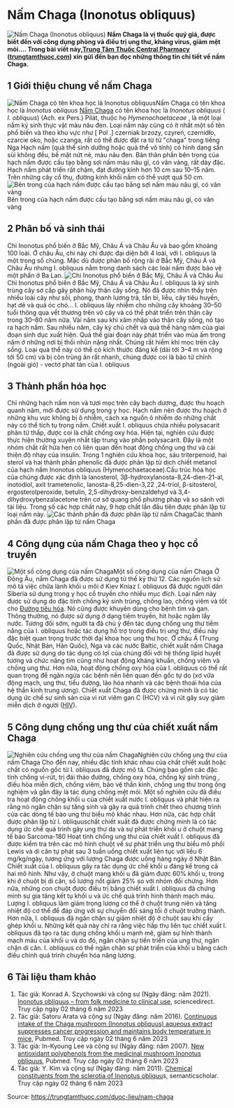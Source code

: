 # Nấm Chaga (Inonotus obliquus)

![Nấm Chaga \(Inonotus obliquus\)](https://trungtamthuoc.com/images/others/nam-chaga-0-0871.jpg)
**Nấm Chaga là vị thuốc quý giá, được biết đến với công dụng phòng và điều trị ung thư, kháng virus, giảm mệt mỏi.... Trong bài viết này,[Trung Tâm Thuốc Central Pharmacy](https://trungtamthuoc.com/ "Trung Tâm Thuốc Central Pharmacy") ([trungtamthuoc.com](https://trungtamthuoc.com/ "trungtamthuoc.com")) xin gửi đến bạn đọc những thông tin chi tiết về nấm Chaga.**
##  1 Giới thiệu chung về nấm Chaga
![Nấm Chaga có tên khoa học là Inonotus obliquus](https://trungtamthuoc.com/images/item/nam-chaga.jpg)Nấm Chaga có tên khoa học là _Inonotus obliquus_
[Nấm Chaga](https://trungtamthuoc.com/hoat-chat/nam-chaga "Nấm Chaga") có tên khoa học là _Inonotus obliquus_ ( _I. obliquus_) (Ach. ex Pers.) Pilát, thuộc họ _Hymenochaetaceae_ , là một loại nấm ký sinh thực vật màu nâu đen. Loại nấm này cũng có ít nhất một số tên phổ biến và theo khu vực như [ Pol .] czerniak brzozy, czyreń, czernidło, czarcie oko, hoặc czanga, rất có thể được đặt ra từ từ "chaga" trong tiếng Nga
Hạch nấm (quả thể sinh dưỡng hoặc quả thể vô tính) có hình dạng sần sùi không đều, bề mặt nứt nẻ, màu nâu đen. Bản thân phần bên trong của hạch nấm được cấu tạo bằng sợi nấm màu nâu gỉ, có vân vàng, rất dày đặc. Hạch nấm phát triển rất chậm, đạt đường kính hơn 10 cm sau 10–15 năm. Trên những cây cổ thụ, đường kính khối nấm có thể vượt quá 50 cm.
![Bên trong của hạch nấm được cấu tạo bằng sợi nấm màu nâu gỉ, có vân vàng](https://trungtamthuoc.com/images/item/nam-chaga-2.jpg)Bên trong của hạch nấm được cấu tạo bằng sợi nấm màu nâu gỉ, có vân vàng
##  2 Phân bố và sinh thái
Chi Inonotus phổ biến ở Bắc Mỹ, Châu Á và Châu Âu và bao gồm khoảng 100 loài. Ở châu Âu, chi này chỉ được đại diện bởi 4 loài, với I. obliquus là một trong số chúng. Mặc dù được phân bố rộng rãi ở Bắc Mỹ, Châu Á và Châu Âu nhưng I. obliquus nằm trong danh sách các loài nấm được bảo vệ một phần ở Ba Lan.
![Chi Inonotus phổ biến ở Bắc Mỹ, Châu Á và Châu Âu](https://trungtamthuoc.com/images/item/nam-chaga-1.jpg)Chi Inonotus phổ biến ở Bắc Mỹ, Châu Á và Châu Âu
I. obliquus là ký sinh trùng cây sơ cấp gây phân hủy thân cây sống. Nó đã được nhìn thấy trên nhiều loài cây như sồi, phong, thanh lương trà, tần bì, liễu, cây tiêu huyền, hạt dẻ và quả óc chó...
I. obliquus lây nhiễm cho những cây khoảng 30–50 tuổi thông qua vết thương trên vỏ cây và có thể phát triển trên thân cây trong 30–80 năm nữa. Vài năm sau khi xâm nhập vào thân cây sống, nó tạo ra hạch nấm. Sau nhiều năm, cây ký chủ chết và quả thể hàng năm của giai đoạn sinh dục xuất hiện. Quả thể giai đoạn này phát triển vào mùa ấm trong năm ở những nơi bị thối nhũn nặng nhất. Chúng rất hiếm khi mọc trên cây sống. Loại quả thể này có thể có kích thước đáng kể (dài tới 3–4 m và rộng tới 50 cm) và bị côn trùng ăn rất nhanh, chúng được coi là bào tử chính (ngoài gió) - vectơ phát tán của I. obliquus 
##  3 Thành phần hóa học
Chỉ những hạch nấm non và tươi mọc trên cây bạch dương, được thu hoạch quanh năm, mới được sử dụng trong y học. Hạch nấm nên được thu hoạch ở những khu vực không bị ô nhiễm, cách xa nguồn ô nhiễm do những chất này có thể tích tụ trong nấm.
Chiết xuất I. obliquus chứa nhiều polysacarit phân tử thấp, được coi là chất chống oxy hóa. Hiện tại, nghiên cứu được thực hiện thường xuyên nhất tập trung vào phần polysacarit. Đây là một nhóm chất rất hứa hẹn có liên quan đến hoạt động chống ung thư và cải thiện độ nhạy của insulin.
Trong 1 nghiên cứu khoa học, sáu triterpenoid, hai sterol và hai thành phần phenolic đã được phân lập từ dịch chiết metanol của hạch nấm Inonotus obliquus (Hymenochaetaceae).Cấu trúc hóa học của chúng được xác định là lanosterol, 3β-hydroxylanosta-8,24-dien-21-al, inotodiol, axit trametenolic, lanosta-8,25-dien-3,22 ,24-triol, β-sitosterol, ergosterolperoxide, betulin, 2,5-dihydroxy-benzaldehyd và 3,4-dihydroxybenzalacetone trên cơ sở quang phổ phương pháp và so sánh với tài liệu. Trong số các hợp chất này, 9 hợp chất lần đầu tiên được phân lập từ loại nấm này.
![Các thành phần đã được phân lập từ nấm Chaga](https://trungtamthuoc.com/images/item/nam-chaga-4.jpg)Các thành phần đã được phân lập từ nấm Chaga
##  4 Công dụng của nấm Chaga theo y học cổ truyền
![Một số công dụng của nấm Chaga](https://trungtamthuoc.com/images/item/nam-chaga-5.jpg)Một số công dụng của nấm Chaga
Ở Đông Âu, nấm Chaga đã được sử dụng từ thế kỷ thứ 12. Các nguồn lịch sử mô tả việc chữa lành khối u môi ở Kiev Kniaz
I. obliquus đã được người dân Siberia sử dụng trong y học cổ truyền cho nhiều mục đích. Loại nấm này được sử dụng do đặc tính chống ký sinh trùng, chống lao, chống viêm và tốt cho [Đường tiêu hóa](https://trungtamthuoc.com/thuoc-tieu-hoa "Đường tiêu hóa"). Nó cũng được khuyên dùng cho bệnh tim và gan. Thông thường, nó được sử dụng ở dạng tiêm truyền, hít hoặc ngâm lấy nước.
Tương đối sớm, người ta đã chú ý đến tác dụng chống ung thư tiềm năng của I. obliquus hoặc tác dụng hỗ trợ trong điều trị ung thư, điều này đặc biệt quan trọng trước thời đại khoa học ung thư học.
Ở châu Á (Trung Quốc, Nhật Bản, Hàn Quốc), Nga và các nước Baltic, chiết xuất nấm Chaga đã được sử dụng do tác dụng có lợi của chúng đối với hệ thống lipid huyết tương và chức năng tim cũng như hoạt động kháng khuẩn, chống viêm và chống ung thư. 
Hơn nữa, hoạt động chống oxy hóa của I. obliquus có thể rất quan trọng để ngăn ngừa các bệnh nền liên quan đến gốc tự do (xơ vữa động mạch, ung thư, tiểu đường, lão hóa nhanh và các bệnh thoái hóa của hệ thần kinh trung ương). 
Chiết xuất Chaga đã được chứng minh là có tác dụng ức chế sự sinh sản của vi rút viêm gan C (HCV) và vi rút gây suy giảm miễn dịch ở người ([HIV](https://trungtamthuoc.com/bai-viet/chan-doan-va-dieu-tri-hivaids "HIV")).
##  5 Công dụng chống ung thư của chiết xuất nấm Chaga
![Nghiên cứu chống ung thư của nấm Chaga](https://trungtamthuoc.com/images/item/nam-chaga-3.jpg)Nghiên cứu chống ung thư của nấm Chaga
Cho đến nay, nhiều đặc tính khác nhau của chất chiết xuất hoặc chất có nguồn gốc từ I. obliquus đã được mô tả. Chúng bao gồm các đặc tính chống vi-rút, trị đái tháo đường, chống oxy hóa, chống ký sinh trùng , điều hòa miễn dịch, chống viêm, bảo vệ thần kinh, chống ung thư trong ống nghiệm và gần đây là tác dụng chống mệt mỏi.
Một số nghiên cứu đã điều tra hoạt động chống khối u của chiết xuất nước I. obliquus và phát hiện ra rằng nó ngăn chặn sự tăng sinh và gây ra quá trình chết theo chương trình của các dòng tế bào ung thư biểu mô khác nhau. Hơn nữa, các hợp chất được phân lập từ I. obliquuschất chiết xuất đã được chứng minh là có tác dụng ức chế quá trình gây ung thư da và sự phát triển khối u ở chuột mang tế bào Sarcoma-180
Hoạt tính chống ung thư của chiết xuất I. obliquus đã được kiểm tra trên các mô hình chuột về sự phát triển ung thư biểu mô phổi Lewis và di căn tự phát sau 3 tuần uống chiết xuất liên tục với liều 6 mg/kg/ngày, tương ứng với lượng Chaga được uống hàng ngày ở Nhật Bản.
Chiết xuất của I. obliquus gây ra tác dụng ức chế khối u đáng kể trong cả hai mô hình. Như vậy, ở chuột mang khối u đã giảm được 60% khối u, trong khi ở chuột bị di căn, số lượng nốt giảm 25% so với nhóm đối chứng. Hơn nữa, những con chuột được điều trị bằng chiết xuất I. obliquus đã chứng minh sự gia tăng kết tụ khối u và ức chế quá trình hình thành mạch máu.
Lượng I. obliquus làm giảm trọng lượng cơ thể ở chuột trung niên và tăng nhiệt độ cơ thể để đáp ứng với sự chuyển đổi sáng tối ở chuột trưởng thành. Hơn nữa, I. obliquus đã ngăn chặn sự giảm nhiệt độ ở chuột sau khi cấy ghép khối u. Những kết quả này chỉ ra rằng việc hấp thụ liên tục chiết xuất I. obliquus đã tạo ra tác dụng chống khối u mạnh mẽ, giảm sự hình thành mạch máu của khối u và do đó, ngăn chặn sự tiến triển của ung thư, ngăn chặn di căn. I. obliquus có thể ngăn chặn sự phát triển của khối u bằng cách điều chỉnh quá trình chuyển hóa năng lượng.
##  6 Tài liệu tham khảo
  1. Tác giả: Konrad A. Szychowski và cộng sự (Ngày đăng: năm 2021). [Inonotus obliquus – from folk medicine to clinical use](https://www.sciencedirect.com/science/article/pii/S2225411020309809), sciencedirect. Truy cập ngày 02 tháng 6 năm 2023
  2. Tác giả: Satoru Arata và cộng sự (Ngày đăng: năm 2016). [Continuous intake of the Chaga mushroom (Inonotus obliquus) aqueous extract suppresses cancer progression and maintains body temperature in mice](https://www.ncbi.nlm.nih.gov/pmc/articles/PMC4946216/), Pubmed. Truy cập ngày 02 tháng 6 năm 2023
  3. Tác giả: In-Kyoung Lee và cộng sự (Ngày đăng: năm 2007). [New antioxidant polyphenols from the medicinal mushroom Inonotus obliquus](https://pubmed.ncbi.nlm.nih.gov/17980585/), Pubmed. Truy cập ngày 02 tháng 6 năm 2023
  4. Tác giả: Y. Kim và cộng sự (Ngày đăng: năm 2011). [Chemical constituents from the sclerotia of Inonotus obliquu](https://www.semanticscholar.org/paper/Chemical-constituents-from-the-sclerotia-of-Kim-Park/dccda8649c9b195e8de244a359edaf20c246e671)s, semanticscholar. Truy cập ngày 02 tháng 6 năm 2023




Source: https://trungtamthuoc.com/duoc-lieu/nam-chaga